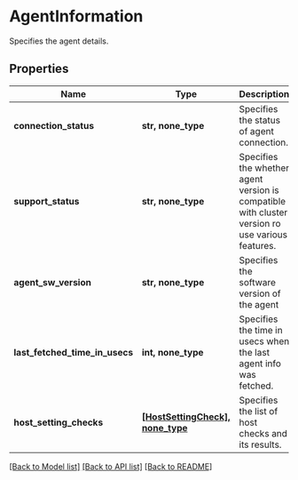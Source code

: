 # AgentInformation

Specifies the agent details.

## Properties
Name | Type | Description | Notes
------------ | ------------- | ------------- | -------------
**connection_status** | **str, none_type** | Specifies the status of agent connection. | [optional] 
**support_status** | **str, none_type** | Specifies the whether agent version is compatible with cluster version ro use various features. | [optional] 
**agent_sw_version** | **str, none_type** | Specifies the software version of the agent | [optional] 
**last_fetched_time_in_usecs** | **int, none_type** | Specifies the time in usecs when the last agent info was fetched. | [optional] 
**host_setting_checks** | [**[HostSettingCheck], none_type**](HostSettingCheck.md) | Specifies the list of host checks and its results. | [optional] 

[[Back to Model list]](../README.md#documentation-for-models) [[Back to API list]](../README.md#documentation-for-api-endpoints) [[Back to README]](../README.md)


